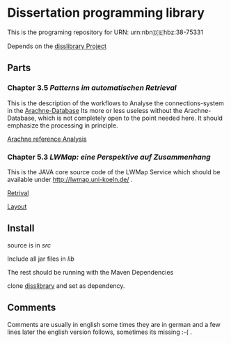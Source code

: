 # Dissertation programming library
This is the programing repository for URN:	urn:nbn:de:hbz:38-75331

Depends on the [disslibrary Project](https://github.com/krempelra/disslibrary)


## Parts

### Chapter 3.5 _Patterns im automatischen Retrieval_

This is the description of the workflows to Analyse the connections-system in the [Arachne-Database](http://arachne.uni-koeln.de/)
Its more or less useless without the Arachne-Database, which is not completely open to the point needed here. It should emphasize the processing in principle.

[Arachne reference Analysis](src/main/java/de/rkrempel/diss/arachneanalysis/AllTwoModeAnalysisWriterv2.java)

### Chapter 5.3 _LWMap: eine Perspektive auf Zusammenhang_

This is the JAVA core source code of the LWMap Service which should be available under http://lwmap.uni-koeln.de/ .

[Retrival](src/main/java/de/rkrempel/diss/harvesting/harvesterexecs/ImportableHarvesterV7.java)

[Layout](src/main/java/de/rkrempel/diss/layout/dbpediadata/DBPediacontextLayoutScriptWebView3.java)

## Install

source is in _src_

Include all jar files in _lib_

The rest should be running with the Maven Dependencies

clone [disslibrary](https://github.com/krempelra/disslibrary) and set as dependency.

## Comments

Comments are usually in english some times they are in german and a few lines later the english version follows, sometimes its missing :-( .
